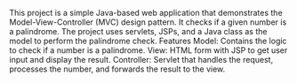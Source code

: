 This project is a simple Java-based web application that demonstrates the Model-View-Controller (MVC) design pattern. It checks if a given number is a palindrome. 
The project uses servlets, JSPs, and a Java class as the model to perform the palindrome check.
Features
Model: Contains the logic to check if a number is a palindrome.
View: HTML form with JSP to get user input and display the result.
Controller: Servlet that handles the request, processes the number, and forwards the result to the view.
